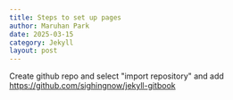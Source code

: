 ```yaml
---
title: Steps to set up pages
author: Maruhan Park
date: 2025-03-15
category: Jekyll
layout: post
---
```

Create github repo and select "import repository" and add https://github.com/sighingnow/jekyll-gitbook